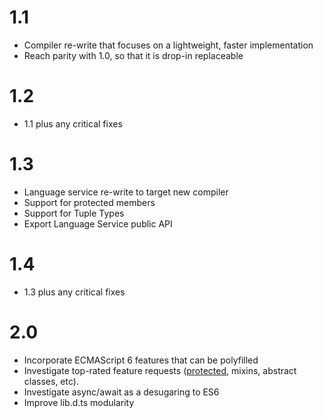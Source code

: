 # 1.1

* Compiler re-write that focuses on a lightweight, faster implementation
* Reach parity with 1.0, so that it is drop-in replaceable

# 1.2

* 1.1 plus any critical fixes

# 1.3

* Language service re-write to target new compiler
* Support for protected members
* Support for Tuple Types
* Export Language Service public API

# 1.4

* 1.3 plus any critical fixes

# 2.0

* Incorporate ECMAScript 6 features that can be polyfilled
* Investigate top-rated feature requests ([protected](https://github.com/Microsoft/TypeScript/pull/688), mixins, abstract classes, etc). 
* Investigate async/await as a desugaring to ES6
* Improve lib.d.ts modularity